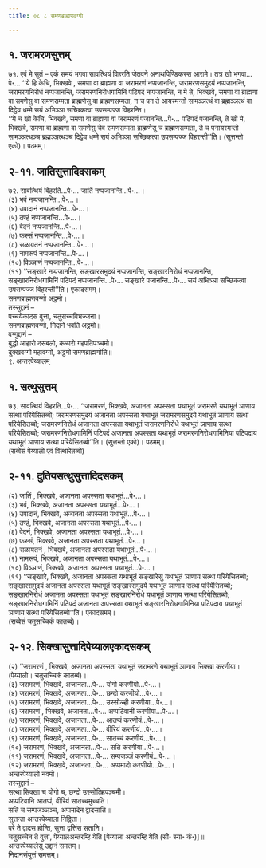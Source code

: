 ```yaml
---
title: ०८ ८ समणब्राह्मणवग्गो

---
```



## १. जरामरणसुत्तम्

७१. एवं मे सुतं – एकं समयं भगवा सावत्थियं विहरति जेतवने अनाथपिण्डिकस्स आरामे। तत्र खो भगवा…पे॰… ‘‘ये हि केचि, भिक्खवे , समणा वा ब्राह्मणा वा जरामरणं नप्पजानन्ति, जरामरणसमुदयं नप्पजानन्ति, जरामरणनिरोधं नप्पजानन्ति, जरामरणनिरोधगामिनिं पटिपदं नप्पजानन्ति, न मे ते, भिक्खवे, समणा वा ब्राह्मणा वा समणेसु वा समणसम्मता ब्राह्मणेसु वा ब्राह्मणसम्मता, न च पन ते आयस्मन्तो सामञ्ञत्थं वा ब्रह्मञ्ञत्थं वा दिट्ठेव धम्मे सयं अभिञ्ञा सच्छिकत्वा उपसम्पज्ज विहरन्ति।  
‘‘ये च खो केचि, भिक्खवे, समणा वा ब्राह्मणा वा जरामरणं पजानन्ति…पे॰… पटिपदं पजानन्ति, ते खो मे, भिक्खवे, समणा वा ब्राह्मणा वा समणेसु चेव समणसम्मता ब्राह्मणेसु च ब्राह्मणसम्मता, ते च पनायस्मन्तो सामञ्ञत्थञ्च ब्रह्मञ्ञत्थञ्च दिट्ठेव धम्मे सयं अभिञ्ञा सच्छिकत्वा उपसम्पज्ज विहरन्ती’’ति। (सुत्तन्तो एको)। पठमम्।  


## २-११. जातिसुत्तादिदसकम्

७२. सावत्थियं विहरति…पे॰… जातिं नप्पजानन्ति…पे॰…।  
(३) भवं नप्पजानन्ति…पे॰…।  
(४) उपादानं नप्पजानन्ति…पे॰…।  
(५) तण्हं नप्पजानन्ति…पे॰…।  
(६) वेदनं नप्पजानन्ति…पे॰…।  
(७) फस्सं नप्पजानन्ति…पे॰…।  
(८) सळायतनं नप्पजानन्ति…पे॰…।  
(९) नामरूपं नप्पजानन्ति…पे॰…।  
(१०) विञ्ञाणं नप्पजानन्ति…पे॰…।  
(११) ‘‘सङ्खारे नप्पजानन्ति, सङ्खारसमुदयं नप्पजानन्ति, सङ्खारनिरोधं नप्पजानन्ति, सङ्खारनिरोधगामिनिं पटिपदं नप्पजानन्ति…पे॰… सङ्खारे पजानन्ति…पे॰… सयं अभिञ्ञा सच्छिकत्वा उपसम्पज्ज विहरन्ती’’ति। एकादसमम्।  
समणब्राह्मणवग्गो अट्ठमो।  
तस्सुद्दानं –  
पच्चयेकादस वुत्ता, चतुसच्चविभज्जना।  
समणब्राह्मणवग्गो, निदाने भवति अट्ठमो॥  
वग्गुद्दानं –  
बुद्धो आहारो दसबलो, कळारो गहपतिपञ्चमो।  
दुक्खवग्गो महावग्गो, अट्ठमो समणब्राह्मणोति॥  
९. अन्तरपेय्यालम्  


## १. सत्थुसुत्तम्

७३. सावत्थियं विहरति…पे॰… ‘‘जरामरणं, भिक्खवे, अजानता अपस्सता यथाभूतं जरामरणे यथाभूतं ञाणाय सत्था परियेसितब्बो; जरामरणसमुदयं अजानता अपस्सता यथाभूतं जरामरणसमुदये यथाभूतं ञाणाय सत्था परियेसितब्बो; जरामरणनिरोधं अजानता अपस्सता यथाभूतं जरामरणनिरोधे यथाभूतं ञाणाय सत्था परियेसितब्बो; जरामरणनिरोधगामिनिं पटिपदं अजानता अपस्सता यथाभूतं जरामरणनिरोधगामिनिया पटिपदाय यथाभूतं ञाणाय सत्था परियेसितब्बो’’ति। (सुत्तन्तो एको)। पठमम्।  
(सब्बेसं पेय्यालो एवं वित्थारेतब्बो)  


## २-११. दुतियसत्थुसुत्तादिदसकम्

(२) जातिं , भिक्खवे, अजानता अपस्सता यथाभूतं…पे॰…।  
(३) भवं, भिक्खवे, अजानता अपस्सता यथाभूतं…पे॰…।  
(४) उपादानं, भिक्खवे, अजानता अपस्सता यथाभूतं…पे॰…।  
(५) तण्हं, भिक्खवे, अजानता अपस्सता यथाभूतं…पे॰…।  
(६) वेदनं, भिक्खवे, अजानता अपस्सता यथाभूतं…पे॰…।  
(७) फस्सं, भिक्खवे, अजानता अपस्सता यथाभूतं…पे॰…।  
(८) सळायतनं , भिक्खवे, अजानता अपस्सता यथाभूतं…पे॰…।  
(९) नामरूपं, भिक्खवे, अजानता अपस्सता यथाभूतं…पे॰…।  
(१०) विञ्ञाणं, भिक्खवे, अजानता अपस्सता यथाभूतं…पे॰…।  
(११) ‘‘सङ्खारे, भिक्खवे, अजानता अपस्सता यथाभूतं सङ्खारेसु यथाभूतं ञाणाय सत्था परियेसितब्बो; सङ्खारसमुदयं अजानता अपस्सता यथाभूतं सङ्खारसमुदये यथाभूतं ञाणाय सत्था परियेसितब्बो; सङ्खारनिरोधं अजानता अपस्सता यथाभूतं सङ्खारनिरोधे यथाभूतं ञाणाय सत्था परियेसितब्बो; सङ्खारनिरोधगामिनिं पटिपदं अजानता अपस्सता यथाभूतं सङ्खारनिरोधगामिनिया पटिपदाय यथाभूतं ञाणाय सत्था परियेसितब्बो’’ति। एकादसमम्।  
(सब्बेसं चतुसच्चिकं कातब्बं)।  


## २-१२. सिक्खासुत्तादिपेय्यालएकादसकम्

(२) ‘‘जरामरणं , भिक्खवे, अजानता अपस्सता यथाभूतं जरामरणे यथाभूतं ञाणाय सिक्खा करणीया।  
(पेय्यालो। चतुसच्चिकं कातब्बं)।  
(३) जरामरणं, भिक्खवे, अजानता…पे॰… योगो करणीयो…पे॰…।  
(४) जरामरणं, भिक्खवे, अजानता…पे॰… छन्दो करणीयो…पे॰…।  
(५) जरामरणं, भिक्खवे, अजानता…पे॰… उस्सोळ्ही करणीया…पे॰…।  
(६) जरामरणं , भिक्खवे, अजानता…पे॰… अप्पटिवानी करणीया…पे॰…।  
(७) जरामरणं, भिक्खवे, अजानता…पे॰… आतप्पं करणीयं…पे॰…।  
(८) जरामरणं, भिक्खवे, अजानता…पे॰… वीरियं करणीयं…पे॰…।  
(९) जरामरणं, भिक्खवे, अजानता…पे॰… सातच्चं करणीयं…पे॰…।  
(१०) जरामरणं, भिक्खवे, अजानता…पे॰… सति करणीया…पे॰…।  
(११) जरामरणं, भिक्खवे, अजानता…पे॰… सम्पजञ्ञं करणीयं…पे॰…।  
(१२) जरामरणं, भिक्खवे, अजानता…पे॰… अप्पमादो करणीयो…पे॰…।  
अन्तरपेय्यालो नवमो।  
तस्सुद्दानं –  
सत्था सिक्खा च योगो च, छन्दो उस्सोळ्हिपञ्चमी।  
अप्पटिवानि आतप्पं, वीरियं सातच्चमुच्चति।  
सति च सम्पजञ्ञञ्च, अप्पमादेन द्वादसाति॥  
सुत्तन्ता अन्तरपेय्याला निट्ठिता।  
परे ते द्वादस होन्ति, सुत्ता द्वत्तिंस सतानि।  
चतुसच्चेन ते वुत्ता, पेय्यालअन्तरम्हि येति [पेय्याला अन्तरम्हि येति (सी॰ स्या॰ कं॰)]॥  
अन्तरपेय्यालेसु उद्दानं समत्तम्।  
निदानसंयुत्तं समत्तम्।  